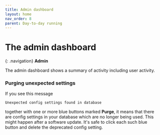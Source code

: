 ```yaml
---
title: Admin dashboard
layout: home
nav_order: 8
parent: Day-to-day running
---
```



# The admin dashboard

{: .navigation}
**Admin**

The admin dashboard shows a summary of activity including user activity.

### Purging unexpected settings

If you see this message

    Unexpected config settings found in database

together with one or more blue buttons marked **Purge**, it means that there are
config settings in your database which are no longer being used. This might
happen after a software update. It's safe to click each such blue button and
delete the deprecated config setting.